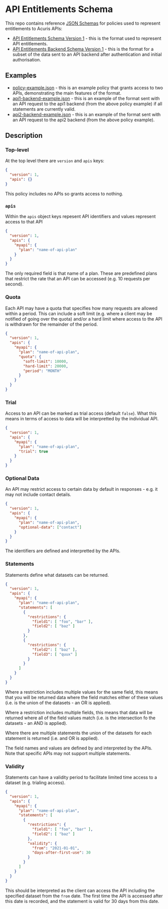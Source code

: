 # API Entitlements Schema

This repo contains reference [JSON Schemas](https://json-schema.org/) for
policies used to represent entitlements to Acuris APIs:

* [API Entitlements Schema Version 1](v1.json) - this is the format used to represent API entitlements.
* [API Entitlements Backend Schema Version 1](v1.json) - this is the format for a subset of the data sent to an API backend after authentication and initial authorisation.

## Examples

* [policy-example.json](policy-example.json) - this is an example policy that grants access to two APIs, demonstrating the main features of the format.
* [api1-backend-example.json](api1-backend-example.json) - this is an example of the format sent with an API request to the api1 backend (from the above policy example) if all statements are currently valid.
* [api2-backend-example.json](api1-backend-example.json) - this is an example of the format sent with an API request to the api2 backend (from the above policy example).

## Description

### Top-level

At the top level there are `version` and `apis` keys:

```json
{
  "version": 1,
  "apis": {}
}
```

This policy includes no APIs so grants access to nothing.

### `apis`

Within the `apis` object keys repesent API identifiers and values represent access to that API

```json
{
  "version": 1,
  "apis": {
    "myapi": {
      "plan": "name-of-api-plan"
    }
  }
}
```

The only required field is that name of a plan. These are predefined plans that restrict the rate that an API can be accessed (e.g. 10 requests per second).

### Quota

Each API may have a quota that specifies how many requests are allowed within a period. This can include a soft limit (e.g. where a client may be notified of going over the quota) and/or a hard limit where access to the API is withdrawn for the remainder of the period.

```json
{
  "version": 1,
  "apis": {
    "myapi": {
      "plan": "name-of-api-plan",
      "quota": {
        "soft-limit": 10000,
        "hard-limit": 20000,
        "period": "MONTH"
      }
    }
  }
}
```

### Trial

Access to an API can be marked as trial access (default `false`). What this means in terms of access to data will be interpretted by the individual API.

```json
{
  "version": 1,
  "apis": {
    "myapi": {
      "plan": "name-of-api-plan",
      "trial": true
    }
  }
}
```

### Optional Data

An API may restrict access to certain data by default in responses - e.g. it may not include contact details.

```json
{
  "version": 1,
  "apis": {
    "myapi": {
      "plan": "name-of-api-plan",
      "optional-data": ["contact"]
    }
  }
}
```

The identifiers are defined and interpretted by the APIs.

### Statements

Statements define what datasets can be returned.

```json
{
  "version": 1,
  "apis": {
    "myapi": {
      "plan": "name-of-api-plan",
      "statements": [
        {
          "restrictions": {
            "field1": [ "foo", "bar" ],
            "field2": [ "baz" ]
          }
        },
        {
          "restrictions": {
            "field2": [ "baz" ],
            "field3": [ "quux" ]
          }
        }
      ]
    }
  }
}
```

Where a restriction includes multiple values for the same field, this means that you will be returned data where the field matches either of these values (i.e. is the union of the datasets - an OR is applied).

Where a restriction includes multiple fields, this means that data will be returned where all of the field values match (i.e. is the intersection fo the datasets - an AND is applied).

Where there are multiple statements the union of the datasets for each statement is returned (i.e. and OR is applied).

The field names and values are defined by and interpreted by the APIs. Note that specific APIs may not support multiple statements.

### Validity

Statements can have a validity period to facilitate limited time access to a dataset (e.g. trialing access).

```json
{
  "version": 1,
  "apis": {
    "myapi": {
      "plan": "name-of-api-plan",
      "statements": [
        {
          "restrictions": {
            "field1": [ "foo", "bar" ],
            "field2": [ "baz" ]
          },
          "validity": {
            "from": "2021-01-01",
            "days-after-first-use": 30
          }
        }
      ]
    }
  }
}
```

This should be interpreted as the client can access the API including the specified dataset from the `from` date. The first time the API is accessed after this date is recorded, and the statement is valid for 30 days from this date.